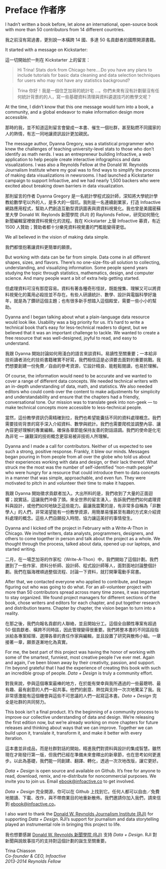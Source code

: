 <!--
Sections hidden for Gitbook publishing<section data-type="preface">-->
<h1>Preface 作者序</h1>

<p>I hadn&rsquo;t written a book before, let alone an international, open-source book with more than 50 contributors from 14 different countries.</p>
<p>我之前沒有寫過書，更別說一本橫跨 14 國、多達 50 名貢獻者的國際開源書籍。</p>

<p>It started with a message on Kickstarter:</p>
<p>這一切開始於一則在 Kickstarter 上的留言：</p>

<blockquote>Hi Trina! Stats dork from Chicago here&hellip;.Do you have any plans to include tutorials for basic data cleaning and data selection techniques for users who may not have any statistics background?</blockquote>

<blockquote>
  Trina 你好！我是一個住芝加哥的統計宅 &hellip;。你們未來有沒有計劃替沒有任何統計背景的的人，寫一些基礎資料清理與資料遴選技巧的教學文呢？
</blockquote>

<p>At the time, I didn&rsquo;t know that this one message would turn into a book, a community, and a global endeavor to make information design more accessible.</p>

<p>那時的我，並不知道這則留言會變成一本書、催生一個社群，甚至點燃不同國家的人的熱情，有志一同地讓資訊設計更加親民。</p>

<p>The message author, Dyanna Gregory, was a statistical programmer who knew the challenges of teaching university-level stats to those who don&rsquo;t identify as math nerds. I was an entrepreneur building Infoactive, a web application to help people create interactive infographics and data visualizations. I was also a Reynolds Fellow at the Donald W. Reynolds Journalism Institute where my goal was to find ways to simplify the process of making data visualizations in newsrooms. I had launched a Kickstarter campaign to support Infoactive, and we had nearly 1,500 backers who were excited about breaking down barriers in data visualization.</p>

<p>那則留言的作者 Dyanna Gregory 是一名統計學程式設計師，深知將大學統計學教給數學宅以外的人，是多大的一個坑。我則是一名連續創業家，打造 Infoactive 網路應用程式，幫助人們創造互動型資訊圖表與資資料視覺化。我也曾是美國密蘇里大學 Donald W. Reylonds 新聞學院 (RJI) 的 Raylonds Fellow，研究如何簡化新聞編輯室裡做資料視覺化的流程。我在 Kickstarter 上替 Infoactive 募資，有近 1500 人贊助；贊助者都十分樂見資料視覺畫的門檻能變得更低。</p>

<p>We all believed in the vision of making data simple.</p>
<p>我們都懷抱著讓資料更簡單的願景。</p>

<p>But working with data can be far from simple. Data come in all different shapes, sizes, and flavors. There&rsquo;s no one-size-fits-all solution to collecting, understanding, and visualizing information. Some people spend years studying the topic through statistics, mathematics, design, and computer science. And many people want a bit of extra help getting started.</p>
<p>但處理資料可沒有那麼容易。資料有著各種奇形怪狀，既能搜集、理解又可以將資料視覺化的萬用必殺技並不存在。有些人研讀統計、數學、設計與電腦科學好幾年，就是為了鑽研這個主題；也有很多新手想踏入這個殿堂，需要一些小小的幫助。</p>


<p>Dyanna and I began talking about what a plain-language data resource would look like. Usability was a big priority for us. It&rsquo;s hard to write a technical book that&rsquo;s easy for less-technical readers to digest, but we believed that it was an important challenge to tackle. We wanted to create a free resource that was well-designed, joyful to read, and easy to understand.</p>
<p>我跟 Dyanna 開始討論如何用淺白的語言來談資料。易讀性至關重要；一本給非技術讀者消化的技術書籍確實不好寫，我們相信這是必須要去面對的重要挑戰。我們想要創建一份免費／自由的參考資源，它設計精良、能輕鬆閱讀，也易於理解。</p>

<p>Of course, the information would need to be accurate and we wanted to cover a range of different data concepts. We needed technical writers with an in-depth understanding of data, math, and statistics. We also needed editors who could comb over the content to make adjustments for simplicity and understandability and ensure that the chapters had a friendly, conversational tone. Our mission was to translate geek into non-geek &mdash; to make technical concepts more accessible to less-technical people.</p>
<p>
當然，這份教學資訊仍需精確到位，我們也希望能囊括不同的資料處理概念。我們需要技術背景的寫手深入介紹資料、數學與統計。我們也需要爬梳並調整內容、讓內容更好理解的專業編輯，確保各章節能保持友善的對話語調。我們的使命是化宅為非宅 &mdash; 讓艱深的技術概念更容易被非技術人所理解。
</p>


<p>Dyanna and I made a call for contributors. Neither of us expected to see such a strong, positive response. Frankly, it blew our minds. Messages began pouring in from people from all over the globe who told us about their experiences working with data and design, or their lack thereof. What struck me the most was the number of self-identified &ldquo;non-math people&rdquo; who were hungry for a resource that could introduce them to data concepts in a manner that was simple, approachable, and even fun. They were motivated to pitch in and volunteer their time to make it happen.</p>
<p>
我跟 Dyanna 開始徵求貢獻者加入。大出所料的是，我們收到了大量的正面迴響；說實話，這讓我們沖昏了頭。來全世界的留言湧入，告訴我們他們如何處理資料與設計，或他們如何地缺乏這些能力。最讓我震驚的是，有非常多自稱為「非數學人」的人們，非常渴望能有一份教學資源，用簡單易懂甚至有趣的方式來介紹資料處理的概念。這些人們自願投入時間，協力讓這美好的事情發生。
</p>


<p>Dyanna and I kicked off the project in February with a Write-A-Thon in Chicago. We invited writers, data analysts, programmers, designers, and others to come together in person and talk about the project as a whole. We thought through the process, talked about data, opened up our laptops, and started writing.</p>

<p>二月，在一場芝加哥的作家松（Write-A-Thon）中，我們開始了這個計劃。我們邀到了一些作家、資料分析師、設計師、程式設計師等人，面對面地討論整個計劃。我們在腦海裡順過整個流程、討論一下資料，就打開筆電動手寫書。</p>

<p>After that, we contacted everyone who applied to contribute, and began figuring out who was going to do what. For an all-volunteer project with more than 50 contributors spread across many time zones, it was important to stay organized. We found project managers for different sections of the book, chose writers and editors for each chapter, and put together research and distribution teams. Chapter by chapter, the vision began to turn into a reality.</p>
<p>在那之後，我們向報名貢獻的人聯絡，並且開始分工。這個全自願性專案有超過 50 個貢獻者、橫跨不同時區，因此管理變得很重要。我們將整本書的不同區段指派給各專案經理、選擇各章的責任作家與編輯，並且設置了研究與散佈小組。一章接著一章，願景逐漸地化為真實。</p>


<p>For me, the best part of this project was having the honor of working with some of the smartest, funniest, most creative people I&rsquo;ve ever met. Again and again, I&rsquo;ve been blown away by their creativity, passion, and support. I&rsquo;m beyond grateful that I had the experience of creating this book with such an incredible group of people. <em>Data + Design</em> is truly a community effort.</p>
<p>對我來說，參與這個專案最棒的地方，在於能有榮幸與我所遇過的一些最聰明、最有趣、最有創意的人們一起共事。他們的創意、熱忱與支持一次次地驚呆了我。我非常感激能有這個機會與這些不可思議的人們一起寫這本書。<em>Data + Design</em> 完全是社群的共同努力。</p>


<p>This book isn&rsquo;t a final product. It&rsquo;s the beginning of a community process to improve our collective understanding of data and design. We&rsquo;re releasing the first edition now, but we&rsquo;re already working on more chapters for future releases and thinking about ways that we can improve. Together we can build upon it, translate it, transform it, and make it better with every iteration.</p>

<p>
這本書並非成品，而是社群對話的開始，精進我們對資料與設計的集成智慧。雖然現在才剛發行第一版，但我們已經在準備未來會釋出的新章節，也在思考如何更進步。以此為基礎，我們能一同創建、翻譯、轉化，透過一次次地改版，讓它更好。
</p>

<p><em>Data + Design</em> is open source and available on Github. It&rsquo;s free for anyone to read, download, remix, and re-distribute for noncommercial purposes. We invite you to join us. Email <a href="mailto:ebook@infoactive.co" onclick="window.open('https://mail.google.com/mail/?view=cm&amp;tf=1&amp;to=ebook@infoactive.co&amp;cc=&amp;bcc=&amp;su=&amp;body=','_blank');return false;" target="_blank">ebook@infoactive.co</a> to get involved.</p>

<p><em>Data + Design</em> 完全開源，你可以在 Github 上找到它。任何人都可以自由／免費地閱讀、下載、改作，與不帶商業目的地重新散佈。我們邀請你加入我們，請來信到 <a href="mailto:ebook@infoactive.co" onclick="window.open('https://mail.google.com/mail/?view=cm&amp;tf=1&amp;to=ebook@infoactive.co&amp;cc=&amp;bcc=&amp;su=&amp;body=','_blank');return false;" target="_blank">ebook@infoactive.co</a>。</p>

<p>I also want to thank the <a href="http://www.rjionline.org/" target="_blank">Donald W. Reynolds Journalism Institute (RJI)</a> for supporting <em>Data + Design</em>. RJI&rsquo;s support for journalism and data storytelling played an instrumental role in bringing this project to life.</p>

<p>我也想要感謝 <a href="http://www.rjionline.org/" target="_blank">Donald W. Reynolds 新聞學院 (RJI)</a> 支持 <em>Data + Design</em>. RJI 對新聞與說故事技巧的支持對這個計劃的誕生至關重要。</p>


<p data-type="author">Trina Chiasson<br />
  <em>Co-founder &amp; CEO, Infoactive<br />
  2013-2014 Reynolds Fellow</em></p>
<!--</section>-->
